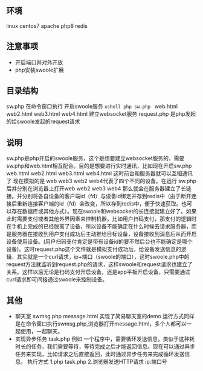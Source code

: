 ## 环境
linux centos7 apache php8 redis
## 注意事项
- 开启端口并对外开放
- php安装swoole扩展 
## 目录结构
sw.php 在命令窗口执行 开启swoole服务
    ```xshell
    php sw.php
    ```
web.html web2.html web3.html web4.html 建立websocket服务
request.php 是php发起的给swoole发起的request请求
## 说明
sw.php是php开启的swoole服务，这个是想要建立websocket服务的，需要sw.php和web.html相互配合。目的是想要进行实时通讯，比如现在开启sw.php web.html web2.html web3.html web4.html 这时前台和服务器就可以互相通讯了
现在模拟的是 web web3 web2 web4代表了四个不同的设备。在运行 sw.php后并分别在浏览器上打开web web2 web3 web4 那么就会在服务器建立了长链接。并分别将各自设备的客户端id（fd）与设备id绑定并存到redis中（由于断开连接后重新连接客户端的id（fd）会改变，所以存到redis中，便于快速获取。也可以存在数据库或其他方式）。现在swoole和websocket的长连接就建立好了。如果此时需要支付或者其他外界因素来控制机器，比如用户扫码支付，那支付的逻辑时在手机上完成的已经脱离了设备，所以设备不能确定在什么时候去请求服务器，而是服务器在接收到用户支付成功后主动推给目标设备，设备接收到消息后从而开启设备使用设备。(用户扫码支付肯定是带有设备id的要不然后台也不能确定是哪个设备)。这时request.php这个文件就是模拟支付成功后，给设备发送信息的逻辑，其实就是一个curl请求，ip+端口（swoole的端口），这时swoole.php中的request方法就监听到request.php的请求，这样swoole和request请求也建立了关系。这样以后无论是扫码支付开启设备，还是app平板开启设备，只需要通过curl请求即可间接通过swoole来控制设备。
## 其他
- 聊天室
    swmsg.php 
    message.html
    实现了简易聊天室的demo 运行方式同样是在命令窗口执行swmsg.php,浏览器打开message.html，多个人都可以一起使用，一起聊天。   
- 实现异步任务
    task.php 
    例如 一个程序中，需要循环发送信息，类似于这种耗时长的任务，我们需要等待，等待完成之后才能返回信息。现在可以通过异步任务来实现，比如请求之后直接返回，此时通过异步任务来完成循环发送信息。
    执行方式 
    1.php task.php
    2.浏览器发送HTTP请求 ip:端口号 

